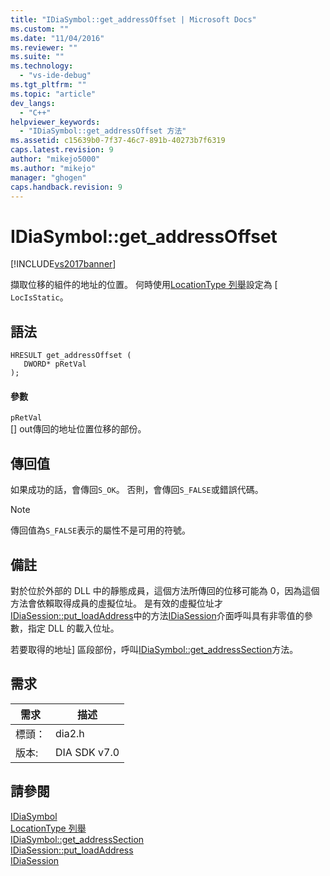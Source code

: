 ```yaml
---
title: "IDiaSymbol::get_addressOffset | Microsoft Docs"
ms.custom: ""
ms.date: "11/04/2016"
ms.reviewer: ""
ms.suite: ""
ms.technology: 
  - "vs-ide-debug"
ms.tgt_pltfrm: ""
ms.topic: "article"
dev_langs: 
  - "C++"
helpviewer_keywords: 
  - "IDiaSymbol::get_addressOffset 方法"
ms.assetid: c15639b0-7f37-46c7-891b-40273b7f6319
caps.latest.revision: 9
author: "mikejo5000"
ms.author: "mikejo"
manager: "ghogen"
caps.handback.revision: 9
---
```

# IDiaSymbol::get_addressOffset
[!INCLUDE[vs2017banner](../../code-quality/includes/vs2017banner.md)]

擷取位移的組件的地址的位置。  何時使用[LocationType 列舉](../../debugger/debug-interface-access/locationtype.md)設定為 \[ `LocIsStatic`。  
  
## 語法  
  
```cpp#  
HRESULT get_addressOffset (   
   DWORD* pRetVal  
);  
```  
  
#### 參數  
 `pRetVal`  
 \[\] out傳回的地址位置位移的部份。  
  
## 傳回值  
 如果成功的話，會傳回`S_OK`。 否則，會傳回`S_FALSE`或錯誤代碼。  
  
> [!NOTE]
>  傳回值為`S_FALSE`表示的屬性不是可用的符號。  
  
## 備註  
 對於位於外部的 DLL 中的靜態成員，這個方法所傳回的位移可能為 0，因為這個方法會依賴取得成員的虛擬位址。  是有效的虛擬位址才[IDiaSession::put\_loadAddress](../../debugger/debug-interface-access/idiasession-put-loadaddress.md)中的方法[IDiaSession](../../debugger/debug-interface-access/idiasession.md)介面呼叫具有非零值的參數，指定 DLL 的載入位址。  
  
 若要取得的地址\] 區段部份，呼叫[IDiaSymbol::get\_addressSection](../../debugger/debug-interface-access/idiasymbol-get-addresssection.md)方法。  
  
## 需求  
  
|需求|描述|  
|--------|--------|  
|標頭：|dia2.h|  
|版本:|DIA SDK v7.0|  
  
## 請參閱  
 [IDiaSymbol](../../debugger/debug-interface-access/idiasymbol.md)   
 [LocationType 列舉](../../debugger/debug-interface-access/locationtype.md)   
 [IDiaSymbol::get\_addressSection](../../debugger/debug-interface-access/idiasymbol-get-addresssection.md)   
 [IDiaSession::put\_loadAddress](../../debugger/debug-interface-access/idiasession-put-loadaddress.md)   
 [IDiaSession](../../debugger/debug-interface-access/idiasession.md)